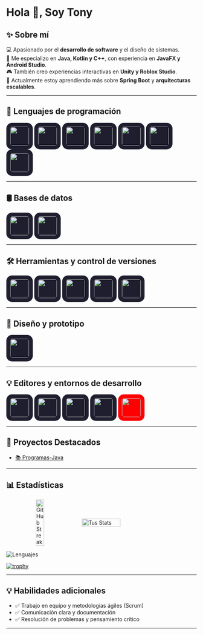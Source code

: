 <h1>Hola 👋, Soy Tony</h1>

## ✨ Sobre mí

💻 Apasionado por el **desarrollo de software** y el diseño de sistemas.  
🚀 Me especializo en **Java, Kotlin y C++**, con experiencia en **JavaFX y Android Studio**.  
🎮 También creo experiencias interactivas en **Unity y Roblox Studio**.  
🌱 Actualmente estoy aprendiendo más sobre **Spring Boot** y **arquitecturas escalables**.  

---

## 🧰 Lenguajes de programación  

<p align="left">
  <img src="https://cdn.jsdelivr.net/gh/devicons/devicon/icons/java/java-original.svg" width="50" height="50" style="background-color:#1e1e2e; border-radius:15px; padding:10px;"/>
  <img src="https://upload.wikimedia.org/wikipedia/commons/1/18/C_Programming_Language.svg" width="50" height="50" style="background-color:#1e1e2e; border-radius:15px; padding:10px;"/>
  <img src="https://cdn.jsdelivr.net/gh/devicons/devicon/icons/cplusplus/cplusplus-original.svg" width="50" height="50" style="background-color:#1e1e2e; border-radius:15px; padding:10px;"/>
  <img src="https://cdn.jsdelivr.net/gh/devicons/devicon/icons/php/php-original.svg" width="50" height="50" style="background-color:#1e1e2e; border-radius:15px; padding:10px;"/>
  <img src="https://cdn.jsdelivr.net/gh/devicons/devicon/icons/html5/html5-original.svg" width="50" height="50" style="background-color:#1e1e2e; border-radius:15px; padding:10px;"/>
  <img src="https://cdn.jsdelivr.net/gh/devicons/devicon/icons/javascript/javascript-original.svg" width="50" height="50" style="background-color:#1e1e2e; border-radius:15px; padding:10px;"/>
  <img src="https://cdn.jsdelivr.net/gh/devicons/devicon/icons/lua/lua-original.svg" width="50" height="50" style="background-color:#1e1e2e; border-radius:15px; padding:10px;"/>
</p>

---

## 🛢️ Bases de datos  

<p align="left">
  <img src="https://cdn.jsdelivr.net/gh/devicons/devicon/icons/mysql/mysql-original.svg" width="50" height="50" style="background-color:#1e1e2e; border-radius:15px; padding:10px;"/>
  <img src="https://cdn.jsdelivr.net/gh/devicons/devicon/icons/oracle/oracle-original.svg" width="50" height="50" style="background-color:#1e1e2e; border-radius:15px; padding:10px;"/>
</p>

---

## 🛠️ Herramientas y control de versiones  

<p align="left">
  <img src="https://cdn.jsdelivr.net/gh/devicons/devicon/icons/git/git-original.svg" width="50" height="50" style="background-color:#1e1e2e; border-radius:15px; padding:10px;"/>
  <img src="https://cdn.jsdelivr.net/gh/devicons/devicon/icons/linux/linux-original.svg" width="50" height="50" style="background-color:#1e1e2e; border-radius:15px; padding:10px;"/>
  <img src="https://cdn.jsdelivr.net/gh/devicons/devicon/icons/unity/unity-original.svg" width="50" height="50" style="background-color:#1e1e2e; border-radius:15px; padding:10px;"/>
  <img src="https://cdn.jsdelivr.net/gh/devicons/devicon/icons/arduino/arduino-original.svg" width="50" height="50" style="background-color:#1e1e2e; border-radius:15px; padding:10px;"/>
  <img src="https://upload.wikimedia.org/wikipedia/commons/8/83/Steam_icon_logo.svg" width="50" height="50" style="background-color:#1e1e2e; border-radius:15px; padding:10px;"/>

</p>

---

## 🎨 Diseño y prototipo

<p align="left">
  <img src="https://cdn.jsdelivr.net/gh/devicons/devicon/icons/figma/figma-original.svg" width="50" height="50" style="background-color:#1e1e2e; border-radius:15px; padding:10px;"/>
</p>

---

## 💡 Editores y entornos de desarrollo  

<p align="left">
  <img src="https://cdn.jsdelivr.net/gh/devicons/devicon/icons/vscode/vscode-original.svg" height="50" style="background-color:#1e1e2e; border-radius:15px; padding:10px;"/>
  <img src="https://cdn.jsdelivr.net/gh/devicons/devicon/icons/intellij/intellij-original.svg" width="50" height="50" style="background-color:#1e1e2e; border-radius:15px; padding:10px;"/>
  <img src="https://cdn.jsdelivr.net/gh/devicons/devicon/icons/androidstudio/androidstudio-original.svg" width="50" height="50" style="background-color:#1e1e2e; border-radius:15px; padding:10px;"/>
  <img src="https://cdn.jsdelivr.net/gh/devicons/devicon/icons/netbeans/netbeans-original.svg" width="50" height="50" style="background-color:#1e1e2e; border-radius:15px; padding:10px;"/>
  <img src="https://skillicons.dev/icons?i=robloxstudio" height="50" style="background-color:#FF0000; border-radius:15px; padding:10px;"/>

</p>

---

## 🚀 Proyectos Destacados  

- [📚 Programas-Java](https://github.com/AnthonyCZ6/Programas-Java) 

---

## 📊 Estadísticas   
<div style="display: flex; justify-content: center; align-items: center; gap: 10px; flex-wrap: nowrap;">
  <a href="https://git.io/streak-stats">
    <img src="https://github-readme-streak-stats.herokuapp.com?user=AnthonyCZ6&theme=radical&hide_border=true" 
         alt="GitHub Streak" title="GitHub Streak" style="width: 45%; max-width: 250px; height: auto;" />
  </a>
  <img src="https://github-readme-stats.vercel.app/api?username=AnthonyCZ6&show_icons=true&theme=radical" 
       alt="Tus Stats" title="Tus Stats" style="width: 45%; max-width: 250px; height: auto;" />
</div>



![Lenguajes](https://github-readme-stats.vercel.app/api/top-langs/?username=AnthonyCZ6&layout=compact&theme=radical)  

[![trophy](https://github-profile-trophy.vercel.app/?username=AnthonyCZ6&theme=radical)](https://github.com/ryo-ma/github-profile-trophy)  

---

## 💡 Habilidades adicionales
- ✅ Trabajo en equipo y metodologías ágiles (Scrum)  
- ✅ Comunicación clara y documentación  
- ✅ Resolución de problemas y pensamiento crítico  

---


<!--
**DevTonyCZ/DevTonyCZ** is a ✨ _special_ ✨ repository because its `README.md` (this file) appears on your GitHub profile.

Here are some ideas to get you started:

- 🔭 I’m currently working on ...
- 🌱 I’m currently learning ...
- 👯 I’m looking to collaborate on ...
- 🤔 I’m looking for help with ...
- 💬 Ask me about ...
- 📫 How to reach me: ...
- 😄 Pronouns: ...
- ⚡ Fun fact: ...
-->
